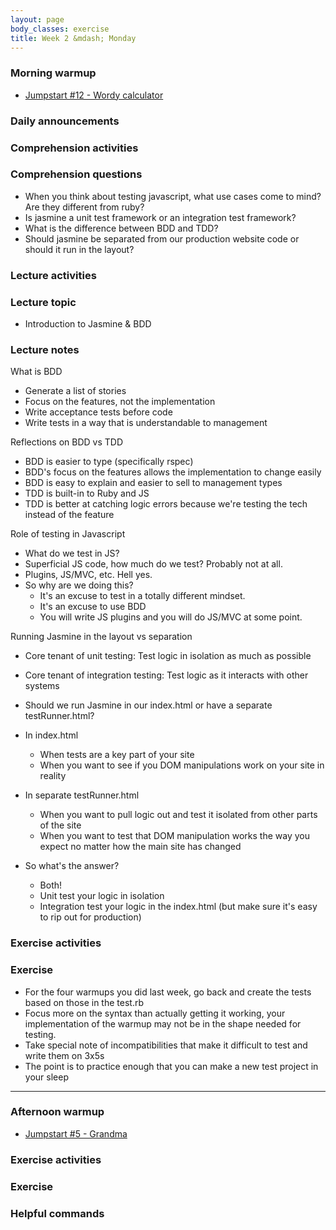 ```yaml
---
layout: page
body_classes: exercise
title: Week 2 &mdash; Monday
---
```


### Morning warmup

* [Jumpstart #12 - Wordy calculator](https://github.com/JumpstartLab/warmup-exercises/tree/master/12-wordy-calculator)

### Daily announcements
### Comprehension activities
### Comprehension questions

* When you think about testing javascript, what use cases come to mind? Are they different from ruby?
* Is jasmine a unit test framework or an integration test framework?
* What is the difference between BDD and TDD?
* Should jasmine be separated from our production website code or should it run in the layout?

### Lecture activities
### Lecture topic

* Introduction to Jasmine & BDD

### Lecture notes

What is BDD

* Generate a list of stories
* Focus on the features, not the implementation
* Write acceptance tests before code
* Write tests in a way that is understandable to management

Reflections on BDD vs TDD

* BDD is easier to type (specifically rspec)
* BDD's focus on the features allows the implementation to change easily
* BDD is easy to explain and easier to sell to management types
* TDD is built-in to Ruby and JS
* TDD is better at catching logic errors because we're testing the tech instead of the feature

Role of testing in Javascript

* What do we test in JS?
* Superficial JS code, how much do we test? Probably not at all.
* Plugins, JS/MVC, etc. Hell yes.
* So why are we doing this?
  * It's an excuse to test in a totally different mindset.
  * It's an excuse to use BDD
  * You will write JS plugins and you will do JS/MVC at some point.

Running Jasmine in the layout vs separation

* Core tenant of unit testing: Test logic in isolation as much as possible
* Core tenant of integration testing: Test logic as it interacts with other systems

* Should we run Jasmine in our index.html or have a separate testRunner.html?
* In index.html
  * When tests are a key part of your site
  * When you want to see if you DOM manipulations work on your site in reality
* In separate testRunner.html
  * When you want to pull logic out and test it isolated from other parts of the site
  * When you want to test that DOM manipulation works the way you expect no matter how the main site has changed

* So what's the answer?
  * Both!
  * Unit test your logic in isolation
  * Integration test your logic in the index.html (but make sure it's easy to rip out for production)

### Exercise activities
### Exercise

* For the four warmups you did last week, go back and create the tests based on those in the test.rb
* Focus more on the syntax than actually getting it working, your implementation of the warmup may not be in the shape needed for testing.
* Take special note of incompatibilities that make it difficult to test and write them on 3x5s
* The point is to practice enough that you can make a new test project in your sleep

***

### Afternoon warmup

* [Jumpstart #5 - Grandma](https://github.com/JumpstartLab/warmup-exercises/tree/master/05-grandma)

### Exercise activities
### Exercise
### Helpful commands